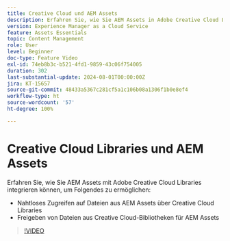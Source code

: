 ```yaml
---
title: Creative Cloud und AEM Assets
description: Erfahren Sie, wie Sie AEM Assets in Adobe Creative Cloud Libraries integrieren.
version: Experience Manager as a Cloud Service
feature: Assets Essentials
topic: Content Management
role: User
level: Beginner
doc-type: Feature Video
exl-id: 74eb8b3c-b521-4fd1-9859-43c06f754005
duration: 302
last-substantial-update: 2024-08-01T00:00:00Z
jira: KT-15657
source-git-commit: 48433a5367c281cf5a1c106b08a1306f1b0e8ef4
workflow-type: ht
source-wordcount: '57'
ht-degree: 100%

---
```



# Creative Cloud Libraries und AEM Assets

Erfahren Sie, wie Sie AEM Assets mit Adobe Creative Cloud Libraries integrieren können, um Folgendes zu ermöglichen:

+ Nahtloses Zugreifen auf Dateien aus AEM Assets über Creative Cloud Libraries
+ Freigeben von Dateien aus Creative Cloud-Bibliotheken für AEM Assets

>[!VIDEO](https://video.tv.adobe.com/v/3432401?quality=12&learn=on)
